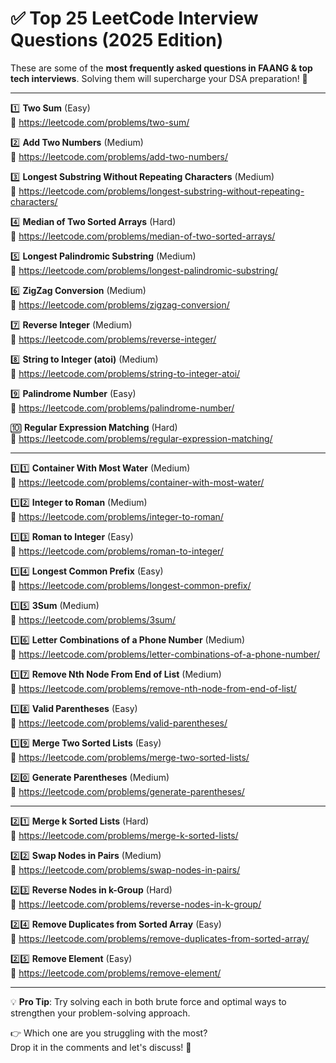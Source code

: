 # ✅ Top 25 LeetCode Interview Questions (2025 Edition)

These are some of the **most frequently asked questions in FAANG & top tech interviews**. Solving them will supercharge your DSA preparation! 🚀

---

1️⃣ **Two Sum** (Easy)  
🔗 https://leetcode.com/problems/two-sum/

2️⃣ **Add Two Numbers** (Medium)  
🔗 https://leetcode.com/problems/add-two-numbers/

3️⃣ **Longest Substring Without Repeating Characters** (Medium)  
🔗 https://leetcode.com/problems/longest-substring-without-repeating-characters/

4️⃣ **Median of Two Sorted Arrays** (Hard)  
🔗 https://leetcode.com/problems/median-of-two-sorted-arrays/

5️⃣ **Longest Palindromic Substring** (Medium)  
🔗 https://leetcode.com/problems/longest-palindromic-substring/

6️⃣ **ZigZag Conversion** (Medium)  
🔗 https://leetcode.com/problems/zigzag-conversion/

7️⃣ **Reverse Integer** (Medium)  
🔗 https://leetcode.com/problems/reverse-integer/

8️⃣ **String to Integer (atoi)** (Medium)  
🔗 https://leetcode.com/problems/string-to-integer-atoi/

9️⃣ **Palindrome Number** (Easy)  
🔗 https://leetcode.com/problems/palindrome-number/

🔟 **Regular Expression Matching** (Hard)  
🔗 https://leetcode.com/problems/regular-expression-matching/

---

1️⃣1️⃣ **Container With Most Water** (Medium)  
🔗 https://leetcode.com/problems/container-with-most-water/

1️⃣2️⃣ **Integer to Roman** (Medium)  
🔗 https://leetcode.com/problems/integer-to-roman/

1️⃣3️⃣ **Roman to Integer** (Easy)  
🔗 https://leetcode.com/problems/roman-to-integer/

1️⃣4️⃣ **Longest Common Prefix** (Easy)  
🔗 https://leetcode.com/problems/longest-common-prefix/

1️⃣5️⃣ **3Sum** (Medium)  
🔗 https://leetcode.com/problems/3sum/

1️⃣6️⃣ **Letter Combinations of a Phone Number** (Medium)  
🔗 https://leetcode.com/problems/letter-combinations-of-a-phone-number/

1️⃣7️⃣ **Remove Nth Node From End of List** (Medium)  
🔗 https://leetcode.com/problems/remove-nth-node-from-end-of-list/

1️⃣8️⃣ **Valid Parentheses** (Easy)  
🔗 https://leetcode.com/problems/valid-parentheses/

1️⃣9️⃣ **Merge Two Sorted Lists** (Easy)  
🔗 https://leetcode.com/problems/merge-two-sorted-lists/

2️⃣0️⃣ **Generate Parentheses** (Medium)  
🔗 https://leetcode.com/problems/generate-parentheses/

---

2️⃣1️⃣ **Merge k Sorted Lists** (Hard)  
🔗 https://leetcode.com/problems/merge-k-sorted-lists/

2️⃣2️⃣ **Swap Nodes in Pairs** (Medium)  
🔗 https://leetcode.com/problems/swap-nodes-in-pairs/

2️⃣3️⃣ **Reverse Nodes in k-Group** (Hard)  
🔗 https://leetcode.com/problems/reverse-nodes-in-k-group/

2️⃣4️⃣ **Remove Duplicates from Sorted Array** (Easy)  
🔗 https://leetcode.com/problems/remove-duplicates-from-sorted-array/

2️⃣5️⃣ **Remove Element** (Easy)  
🔗 https://leetcode.com/problems/remove-element/

---

💡 **Pro Tip**: Try solving each in both brute force and optimal ways to strengthen your problem-solving approach.

👉 Which one are you struggling with the most?  
Drop it in the comments and let's discuss! 💬
